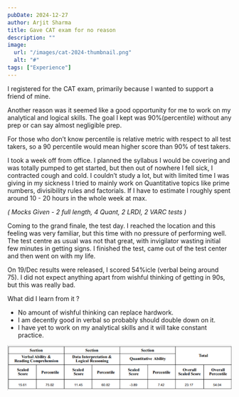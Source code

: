 ```yaml
---
pubDate: 2024-12-27
author: Arjit Sharma
title: Gave CAT exam for no reason
description: ""
image:
  url: "/images/cat-2024-thumbnail.png"
  alt: "#"
tags: ["Experience"]
---
```



I registered for the CAT exam, primarily because I wanted to support a friend of mine.

Another reason was it seemed like a good opportunity for me to work on my analytical and logical skills. The goal I kept was 90%(percentile) without any prep or can say almost negligible prep. 

For those who don’t know percentile is relative metric with respect to all test takers, so a 90 percentile would mean higher score than 90% of test takers.

I took a week off from office. I planned the syllabus I would be covering and was totally pumped to get started, but then out of nowhere I fell sick, I contracted cough and cold. I couldn’t study a lot, but with limited time I was giving in my sickness I tried to mainly work on Quantitative topics like prime numbers, divisibility rules and factorials. If I have to estimate I roughly spent around 10 - 20 hours in the whole week at max. 

*( Mocks Given - 2 full length, 4 Quant, 2 LRDI, 2 VARC tests )*

Coming to the grand finale, the test day. I reached the location and this feeling was very familiar, but this time with no pressure of performing well. The test centre as usual was not that great, with invigilator wasting initial few minutes in getting signs. I finished the test, came out of the test center and then went on with my life. 

On 19/Dec results were released, I scored 54%icle (verbal being around 75). I did not expect anything apart from wishful thinking of getting in 90s, but this was really bad. 

What did I learn from it ? 

- No amount of wishful thinking can replace hardwork.
- I am decently good in verbal so probably should double down on it.
- I have yet to work on my analytical skills and it will take constant practice.

![cat-result](public/images/cat-2024.png)